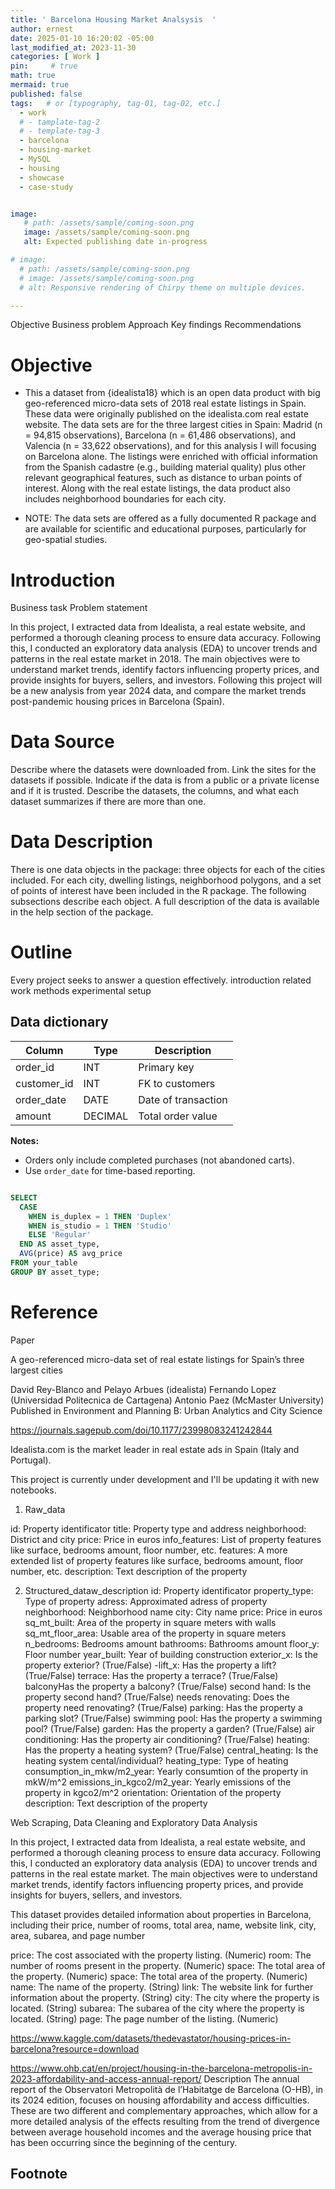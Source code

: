 ```yaml
---
title: ' Barcelona Housing Market Analsysis  '
author: ernest
date: 2025-01-10 16:20:02 -05:00
last_modified_at: 2023-11-30
categories: [ Work ]
pin:     # true
math: true
mermaid: true
published: false
tags:   # or [typography, tag-01, tag-02, etc.]
  - work
  # - tamplate-tag-2
  # - template-tag-3
  - barcelona
  - housing-market
  - MySQL
  - housing
  - showcase
  - case-study


image: 
   # path: /assets/sample/coming-soon.png
   image: /assets/sample/coming-soon.png
   alt: Expected publishing date in-progress

# image: 
  # path: /assets/sample/coming-soon.png
  # image: /assets/sample/coming-soon.png
  # alt: Responsive rendering of Chirpy theme on multiple devices.

---
```




Objective
Business problem
Approach
Key findings
Recommendations





# Objective

- This a dataset from {idealista18} which is an open data product with big geo-referenced micro-data sets of 2018 real estate listings in Spain. These data were originally published on the idealista.com real estate website. The data sets are for the three largest cities in Spain: Madrid (n = 94,815 observations), Barcelona (n = 61,486 observations), and Valencia (n = 33,622 observations), and for this analysis I will focusing on Barcelona alone. 
The listings were enriched with official information from the Spanish cadastre (e.g., building material quality) plus other relevant geographical features, such as distance to urban points of interest. Along with the real estate listings, the data product also includes neighborhood boundaries for each city. 

- NOTE: 
The data sets are offered as a fully documented R package and are available for scientific and educational purposes, particularly for geo-spatial studies.


# Introduction 
  Business task
  Problem statement


In this project, I extracted data from Idealista, a real estate website, and performed a thorough cleaning process to ensure data accuracy. Following this, I conducted an exploratory data analysis (EDA) to uncover trends and patterns in the real estate market in 2018. The main objectives were to understand market trends, identify factors influencing property prices, and provide insights for buyers, sellers, and investors. 
Following this project will be a new analysis from year 2024 data, and compare the market trends post-pandemic housing prices in Barcelona (Spain).




# Data Source
   Describe where the datasets were downloaded from.
    Link the sites for the datasets if possible.
    Indicate if the data is from a public or a private license and if it is trusted.
    Describe the datasets, the columns, and what each dataset summarizes if there are more than one.


# Data Description

There is one data objects in the package: three objects for each of the cities included. For each city, dwelling listings, neighborhood polygons, and a set of points of interest have been included in the R package. The following subsections describe each object. A full description of the data is available in the help section of the package.






# Outline
  Every project seeks to answer a question effectively. 
    introduction
    related work
    methods
    experimental setup





## Data dictionary 



| Column       | Type     | Description                       |
|--------------|----------|-----------------------------------|
| order_id     | INT      | Primary key                       |
| customer_id  | INT      | FK to customers                   |
| order_date   | DATE     | Date of transaction               |
| amount       | DECIMAL  | Total order value                 |

**Notes:**
- Orders only include completed purchases (not abandoned carts).
- Use `order_date` for time-based reporting.




```sql

SELECT 
  CASE 
    WHEN is_duplex = 1 THEN 'Duplex'
    WHEN is_studio = 1 THEN 'Studio'
    ELSE 'Regular'
  END AS asset_type,
  AVG(price) AS avg_price
FROM your_table
GROUP BY asset_type;

```




# Reference


Paper

A geo-referenced micro-data set of real estate listings for Spain’s three largest cities

David Rey-Blanco and Pelayo Arbues (idealista)
Fernando Lopez (Universidad Politecnica de Cartagena)
Antonio Paez (McMaster University)
Published in Environment and Planning B: Urban Analytics and City Science




https://journals.sagepub.com/doi/10.1177/23998083241242844

Idealista.com is the market leader in real estate ads in Spain (Italy and Portugal).


This project is currently under development and I'll be updating it with new notebooks.

1. Raw_data

id: Property identificator
title: Property type and address
neighborhood: District and city
price: Price in euros
info_features: List of property features like surface, bedrooms amount, floor number, etc.
features: A more extended list of property features like surface, bedrooms amount, floor number, etc.
description: Text description of the property

2. Structured_dataw_description
id: Property identificator
property_type: Type of property
adress: Approximated adress of property
neighborhood: Neighborhood name
city: City name
price: Price in euros
sq_mt_built: Area of the property in square meters with walls
sq_mt_floor_area: Usable area of the property in square meters
n_bedrooms: Bedrooms amount
bathrooms: Bathrooms amount
floor_y: Floor number
year_built: Year of building construction
exterior_x: Is the property exterior? (True/False)
-lift_x: Has the property a lift? (True/False)
terrace: Has the property a terrace? (True/False)
balconyHas the property a balcony? (True/False)
second hand: Is the property second hand? (True/False)
needs renovating: Does the property need renovating? (True/False)
parking: Has the property a parking slot? (True/False)
swimming pool: Has the property a swimming pool? (True/False)
garden: Has the property a garden? (True/False)
air conditioning: Has the property air conditioning? (True/False)
heating: Has the property a heating system? (True/False)
central_heating: Is the heating system cental/individual?
heating_type: Type of heating
consumption_in_mkw/m2_year: Yearly consumtion of the property in mkW/m^2
emissions_in_kgco2/m2_year: Yearly emissions of the property in kgco2/m^2
orientation: Orientation of the property
description: Text description of the property




Web Scraping, Data Cleaning and Exploratory Data Analysis

In this project, I extracted data from Idealista, a real estate website, and performed a thorough cleaning process to ensure data accuracy. Following this, I conducted an exploratory data analysis (EDA) to uncover trends and patterns in the real estate market. The main objectives were to understand market trends, identify factors influencing property prices, and provide insights for buyers, sellers, and investors.




This dataset provides detailed information about properties in Barcelona, including their price, number of rooms, total area, name, website link, city, area, subarea, and page number

price: The cost associated with the property listing. (Numeric)
room: The number of rooms present in the property. (Numeric)
space: The total area of the property. (Numeric)
space: The total area of the property. (Numeric)
name: The name of the property. (String)
link: The website link for further information about the property. (String)
city: The city where the property is located. (String)
subarea: The subarea of the city where the property is located. (String)
page: The page number of the listing. (Numeric)



https://www.kaggle.com/datasets/thedevastator/housing-prices-in-barcelona?resource=download


https://www.ohb.cat/en/project/housing-in-the-barcelona-metropolis-in-2023-affordability-and-access-annual-report/
Description
The annual report of the Observatori Metropolità de l’Habitatge de Barcelona (O-HB), in its 2024 edition, focuses on housing affordability and access difficulties. These are two different and complementary approaches, which allow for a more detailed analysis of the effects resulting from the trend of divergence between average household incomes and the average housing price that has been occurring since the beginning of the century.





## Footnote

[^1]: The footnote source






<!-- 


To generate the full SQL queries in an editable format using ChatGPT canvas, you'll need to **log in to ChatGPT**. Once logged in, you can use canvas to work interactively with SQL, Python, and more.

In the meantime, I’ll start by listing the full SQL queries for your 20 questions right here:

---

### 🟢 Beginner-Level SQL Queries

1. **Average unit price of all assets**

```sql
SELECT AVG(unit_price) AS avg_unit_price FROM your_table;
```

2. **Number of assets with a garden**

```sql
SELECT COUNT(*) AS garden_assets FROM your_table WHERE has_garden = 1;
```

3. **Distinct number of rooms available**

```sql
SELECT DISTINCT room_number FROM your_table ORDER BY room_number;
```

4. **Average construction area for assets with a patio**

```sql
SELECT AVG(contruction_area) AS avg_area_with_patio FROM your_table WHERE has_patio = 1;
```

5. **Number of studios or top-floor properties**

```sql
SELECT COUNT(*) AS count_studios_or_topfloor FROM your_table WHERE is_studio = 1 OR is_top_floor = 1;
```

---

### 🟡 Intermediate-Level SQL Queries

6. **Average price per number of rooms**

```sql
SELECT room_number, AVG(price) AS avg_price FROM your_table GROUP BY room_number;
```

7. **Most common orientation**

```sql
SELECT 'North' AS orientation, COUNT(*) FROM your_table WHERE has_north_orientation = 1
UNION ALL
SELECT 'South', COUNT(*) FROM your_table WHERE has_south_orientation = 1
UNION ALL
SELECT 'East', COUNT(*) FROM your_table WHERE has_easth_orientation = 1
UNION ALL
SELECT 'West', COUNT(*) FROM your_table WHERE has_west_orientation = 1
ORDER BY COUNT(*) DESC;
```

8. **Asset distribution by location**

```sql
SELECT flat_location_id, COUNT(*) AS asset_count FROM your_table GROUP BY flat_location_id;
```

9. **Average subway distance for assets with elevators**

```sql
SELECT AVG(distance_subway) AS avg_distance_subway FROM your_table WHERE has_elevator = 1;
```

10. **Construction year with highest average asset price**

```sql
SELECT construction_year, AVG(price) AS avg_price 
FROM your_table 
GROUP BY construction_year 
ORDER BY avg_price DESC 
LIMIT 1;
```

11. **Average unit price by bathroom count**

```sql
SELECT bath_number, AVG(unit_price) AS avg_unit_price 
FROM your_table 
GROUP BY bath_number;
```

12. **Average city center distance for assets with pool and AC**

```sql
SELECT AVG(distance_citycenter) AS avg_distance 
FROM your_table 
WHERE has_swimmingpool = 1 AND has_AC = 1;
```

13. **Average price by doorman presence**

```sql
SELECT has_doorman, AVG(price) AS avg_price 
FROM your_table 
GROUP BY has_doorman;
```

---

### 🔴 Advanced-Level SQL Queries

14. **Asset with highest price per square meter**

```sql
SELECT asset_id, price / contruction_area AS price_per_sqm 
FROM your_table 
ORDER BY price_per_sqm DESC 
LIMIT 1;
```

15. **Most common orientation combinations**

```sql
SELECT has_north_orientation, has_south_orientation, has_easth_orientation, has_west_orientation, COUNT(*) AS count
FROM your_table
GROUP BY has_north_orientation, has_south_orientation, has_easth_orientation, has_west_orientation
ORDER BY count DESC;
```

16. **Correlation prep: floor cleanliness vs unit price**

```sql
SELECT floor_clean, unit_price FROM your_table;
```

> Export this data for correlation analysis in Python, Excel, or another tool.

17. **Compare prices: duplex vs studio vs others**

```sql
SELECT 
  CASE 
    WHEN is_duplex = 1 THEN 'Duplex'
    WHEN is_studio = 1 THEN 'Studio'
    ELSE 'Regular'
  END AS asset_type,
  AVG(price) AS avg_price
FROM your_table
GROUP BY asset_type;
```

18. **Top 5 flat locations by price per sqm**

```sql
SELECT flat_location_id, AVG(price / contruction_area) AS avg_price_per_sqm
FROM your_table
GROUP BY flat_location_id
ORDER BY avg_price_per_sqm DESC
LIMIT 5;
```

19. **Compare new vs old buildings**

```sql
SELECT 
  CASE 
    WHEN construction_year >= YEAR(CURDATE()) - 10 THEN 'New'
    ELSE 'Old'
  END AS age_group,
  AVG(price) AS avg_price
FROM your_table
GROUP BY age_group;
```

20. **Most common amenities in top-floor flats with elevator and AC**

```sql
SELECT amenities, COUNT(*) AS count
FROM your_table
WHERE is_top_floor = 1 AND has_elevator = 1 AND has_AC = 1
GROUP BY amenities
ORDER BY count DESC;
```

---

Let me know if you'd like these as a downloadable file (e.g. `.sql` or `.csv`) or organized into a reporting dashboard!



===


Absolutely! Here's a list of **20 questions** designed to extract **insights** from your MySQL dataset, using the columns you listed. They’re grouped by **difficulty level**: beginner, intermediate, and advanced.

---

## 🟢 Beginner-Level Questions (Basic SELECTs, COUNTs, and AVG)

1. **What is the average unit price of all assets?**
   → `AVG(unit_price)`

2. **How many assets have a garden?**
   → `COUNT(*) WHERE has_garden = 1`

3. **List the distinct number of rooms available in the dataset.**
   → `SELECT DISTINCT room_number`

4. **What is the average construction area of assets that include a patio?**
   → `AVG(contruction_area) WHERE has_patio = 1`

5. **How many assets are studios or top-floor properties?**
   → `WHERE is_studio = 1 OR is_top_floor = 1`

---

## 🟡 Intermediate-Level Questions (Aggregations, GROUP BYs, Filters)

6. **What is the average price per number of rooms?**
   → `GROUP BY room_number`

7. **Which orientation is the most common among the assets?**
   → Count combinations or sum boolean columns like `has_north_orientation`, etc.

8. **What is the distribution of asset types across different flat locations?**
   → `GROUP BY flat_location_id`

9. **What is the average distance to the subway for assets with elevators?**
   → `AVG(distance_subway) WHERE has_elevator = 1`

10. **Which construction year has the highest average asset price?**
    → `GROUP BY construction_year ORDER BY AVG(price) DESC`

11. **How does average unit price vary by number of bathrooms?**
    → `GROUP BY bath_number`

12. **What is the average distance to the city center for assets with swimming pools and AC?**
    → `WHERE has_swimmingpool = 1 AND has_AC = 1`

13. **Find the average price of assets with and without a doorman.**
    → `GROUP BY has_doorman`

---

## 🔴 Advanced-Level Questions (Joins, Subqueries, Complex Conditions)

14. **Which asset has the highest unit price per square meter?**
    → `unit_price / contruction_area` with `ORDER BY` and `LIMIT 1`

15. **Which combinations of orientation (e.g., north & east) are most common?**
    → Use `GROUP BY` on multiple `has_*_orientation` columns.

16. **Is there a correlation between floor cleanliness and unit price?**
    → This would involve `SELECT floor_clean, unit_price` for analysis in a BI tool or statistical software.

17. **How does average price vary for duplexes vs studios vs regular flats?**
    → `CASE WHEN is_duplex = 1 THEN 'Duplex' ...` and `GROUP BY`

18. **Find the top 5 flat locations by average price per square meter.**
    → `GROUP BY flat_location_id ORDER BY AVG(unit_price / contruction_area) DESC LIMIT 5`

19. **Compare asset prices for newly constructed buildings (past 10 years) vs older ones.**
    → Use `construction_year >= YEAR(CURDATE()) - 10`

20. **Which amenities are most common among top-floor flats with elevators and AC?**
    → `WHERE is_top_floor = 1 AND has_elevator = 1 AND has_AC = 1` then analyze `amenities`

---

Would you like these written as full SQL queries too? Or organized into a spreadsheet-style template for an analytics project?


===

> All content provided is for informational purposes only and shown case studies examples for open source data resources. The articles, notes and case study on this website are my own the way on seen opportunities and problem-solving but don’t necessarily represent the positions, strategies, or opinions of my past or current employer or its subsidiaries. I make no representations as to the accuracy or completeness of any information found here or by following any links. I will not be liable for any errors or omissions in this information nor for the availability of this information. I will not be liable for any losses, injuries, or damages from the display or use of this information.
{: .prompt-info }

> All statements are my own, and do not necessarily reflect the opinion(s) of the past or current employer, or previous or current educational institution. The information contained in this report/article/note is meant for the purposes of information only and is not intended to be investment, legal, tax or other advice, nor is it intended to be relied upon in making an investment or other decision. This information provided with my own understanding which the authors and publishers are not providing advice on legal, economic, investment or other professional issues and services. 
{: .prompt-info }


## Explain the why I worked in this problem.


1. Introduction
  Business task
  Probleme statement

2. Data sources
  In this section, you will describe all the datasets you are using. Use the following format:
    Describe where the datasets were downloaded from.
    Link the sites for the datasets if possible.
    Indicate if the data is from a public or a private license and if it is trusted.
    Describe the datasets, the columns, and what each dataset summarizes if there are more than one.

3. Documentation of cleaning and manipulation

4. Summary of data analysis
5. Key visualization and findings
  Make sure to list the key findings from the analysis that we did in the step earlier, list them out in layman's terms, and remember that the people you are presenting to will not be data analysts so make it as plain as day.
6. Recommendations
  Here, you will provide high-level recommendations from the key findings, make sure they align with the goal and business task you were given, and also answer the problem statement of the project.

STATISTICAL Problem
PLAN
  What specific statistical operations does this problem call for?
SOLVE
  Make the graphs and carry out the calculation needed for this problem
CONCLUDE
  Give the practical conclusion in the setting of the real-world problem


CONFIDENCE intervals
STATE

PLAN

SOLVE

CONCLUDE



TEST OF SIGNIFICANCE
STATE
  What is the practical question that requires a statistical test?

PLAN
  Identify the parameter, state null and alternative hypotheses, and choose the type of test that fits the situation.

SOLVE
  Carry out the test in three phases:
      1. Check the conditions for the test you plan to use
      2. Calculate the test statistic
      3. Find the p-value

CONCLUDE
  Return to the practical question to describe the results in this settings




<!-- 

> DISCLAIMER
- The information contained in this report/article/note is meant for the purposes of information only and is not intended to be investment, legal, tax or other advice, nor is it intended to be relied upon in making an investment or other decision. This report is provided with the understanding that the authors and publishers are not providing advice on legal, economic, investment or other professional issues and services. 
- I am not responsible for the content of websites and information resources that may be referenced in the report. The access provided to these sites or the provision of such information resources does not constitute an endorsement by myself. of the information contained therein. However, unless expressly stated otherwise, the opinions, recommendations, findings, interpretations and conclusions expressed in this report represent the views of myself. 
- The inclusion of company examples does not in any way constitute an endorsement of these organisations by myself or the signatories to the Principles for Responsible Investment. While I have endeavoured to ensure that the information contained in this report has been obtained from reliable and up-to-date sources, the changing nature of statistics, laws, rules and regulations may result in delays, omissions or inaccuracies in information contained in this report. I am not responsible for any errors or omissions, or for any decision made or action taken based on information contained in this report, or for any loss or damage arising from or caused by such decision or action. All information in this report is provided “as-is”, with no guarantee of completeness, accuracy, timeliness or of the results obtained from the use of this information, and without warranty of any kind, expressed or implied.
{: .prompt-info }


-->




